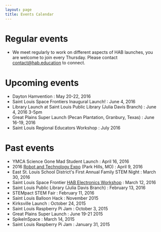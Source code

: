 ```yaml
---
layout: page
title: Events Calendar
---
```


# Regular events

- We meet regularly to work on different aspects of HAB launches, you are welcome to join every Thursday. Please contact contact@hab.education to connect.

# Upcoming events
- Dayton Hamvention : May 20-22, 2016 
- Saint Louis Space Frontiers Inaugural Launch! : June 4, 2016 
- Library Launch at Saint Louis Public Library (Julia Davis Branch) : June 4, 2016 3-5pm
- Great Plains Super Launch (Pecan Plantation, Granbury, Texas) : June 16-19, 2016
- Saint Louis Regional Educators Workshop : July 2016 

# Past events
- YMCA Science Gone Mad Student Launch : April 16, 2016
- 2016 <a href="https://sites.google.com/site/2016robotechnoexpo/">Robot and Technology Expo</a> (Park Hills, MO) : April 9, 2016
- East St. Louis School District's First Annual Family STEM Night : March 30, 2016
- Saint Louis Space Frontier <a href="http://www.meetup.com/Saint-Louis-Space-Frontier-Meetup/events/229409905/?_af=event&_af_eid=229409905&https=off">HAB Electronics Workshop</a> : March 12, 2016
- Saint Louis Public Library (Julia Davis Branch) : February 13, 2016
- STEMpact STEM Fair : February 11, 2016
- Saint Louis Balloon Hack : November 2015
- Kirksville Launch : October 24, 2015
- Saint Louis Raspberry Pi Jam : October 3, 2015
- Great Plains Super Launch : June 19-21 2015
- SpikeInSpace : March 14, 2015
- Saint Louis Raspberry Pi Jam : January 31, 2015


 
